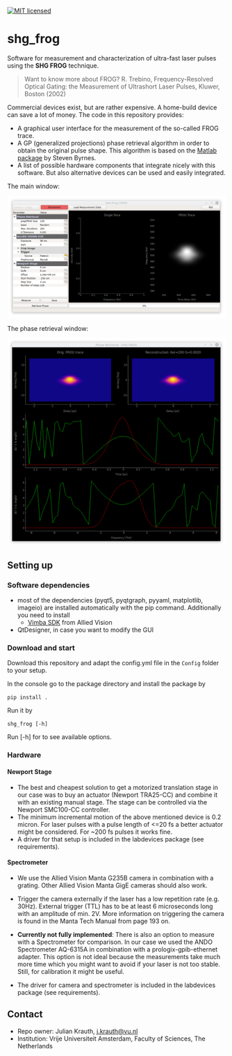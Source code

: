 [![MIT licensed](https://img.shields.io/badge/license-MIT-green.svg)](https://github.com/jkrauth/shg_frog/blob/main/LICENSE)

# shg_frog

Software for measurement and characterization of ultra-fast laser pulses using the __SHG FROG__ technique.

> Want to know more about FROG?
> R. Trebino, Frequency-Resolved Optical Gating: the Measurement of Ultrashort Laser Pulses, Kluwer, Boston (2002)

Commercial devices exist, but are rather expensive. A home-build device can save a lot of money.
The code in this repository provides:

* A graphical user interface for the measurement of the so-called FROG trace.
* A GP (generalized projections) phase retrieval algorithm in order to obtain the original pulse shape.
  This algorithm is based on the [Matlab package](https://nl.mathworks.com/matlabcentral/fileexchange/34986-frequency-resolved-optical-gating-frog) by Steven Byrnes.
* A list of possible hardware components that integrate nicely with this software. But also alternative devices can be used and easily integrated.

The main window:

![frog_gui_main](./shg_frog/View/GUI/frog_gui_main.png)

The phase retrieval window:

![frog_gui_retrieval](./shg_frog/View/GUI/frog_gui_retrieval.png)

## Setting up

### Software dependencies

* most of the dependencies (pyqt5, pyqtgraph, pyyaml, matplotlib, imageio) are installed automatically with the pip command. Additionally you need to install
  * [Vimba SDK](https://www.alliedvision.com/en/products/software.html) from Allied Vision
* QtDesigner, in case you want to modify the GUI

### Download and start

Download this repository and adapt the config.yml file in the `Config` folder to your setup.

In the console go to the package directory and install the package by

```console
pip install .
```

Run it by

```console
shg_frog [-h]
```

Run [-h] for to see available options.

### Hardware

#### Newport Stage

* The best and cheapest solution to get a motorized translation stage in our case was to buy an
  actuator (Newport TRA25-CC) and combine it with an existing manual stage. The stage can be controlled via the Newport SMC100-CC controller.
* The minimum incremental motion of the above mentioned device is 0.2 micron. For laser pulses with a pulse length of <=20 fs a better actuator might be considered. For ~200 fs pulses it works fine.
* A driver for that setup is included in the labdevices package (see requirements).

#### Spectrometer

* We use the Allied Vision Manta G235B camera in combination with a grating. Other Allied Vision Manta GigE cameras should also work.

* Trigger the camera externally if the laser has a low repetition rate (e.g. 30Hz).
  External trigger (TTL) has to be at least 6 microseconds long with an amplitude of min. 2V.
  More information on triggering the camera is found in the Manta Tech Manual from page 193 on.

* **Currently not fully implemented**: There is also an option to measure with a Spectrometer for comparison. In our case we used the ANDO Spectrometer AQ-6315A in combination with a prologix-gpib-ethernet adapter. This option is not ideal because the measurements take much more time which you might want to avoid if your laser is not too stable. Still, for calibration it might be useful.

* The driver for camera and spectrometer is included in the labdevices package (see requirements).

## Contact

* Repo owner:  Julian Krauth, j.krauth@vu.nl
* Institution: Vrije Universiteit Amsterdam, Faculty of Sciences, The Netherlands

